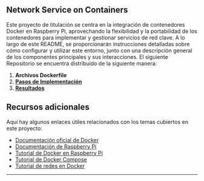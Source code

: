 ## Network Service on Containers

Este proyecto de titulación se centra en la integración de contenedores Docker en Raspberry Pi, aprovechando la flexibilidad y la portabilidad de los contenedores para implementar y gestionar servicios de red clave. A lo largo de este README, se proporcionarán instrucciones detalladas sobre cómo configurar y utilizar este entorno, junto con una descripción general de los componentes principales y sus interacciones.
El siguiente Repositorio se encuentra distribuido de la siguiente manera:
1. **Archivos Dockerfile**
2. **[Pasos de Implementación](https://github.com/AndresYE/Network_Service_on_Containers/tree/c57dc9419140f810784b49d429a3cee276f2d901/Implementation_steps#readme)**
3. **[Resultados](https://github.com/AndresYE/Network_Service_on_Containers/tree/7f742b5858a7064360b0dd769658c336b5454f64/Resultados)**

## Recursos adicionales

Aquí hay algunos enlaces útiles relacionados con los temas cubiertos en este proyecto:

- [Documentación oficial de Docker](https://docs.docker.com)
- [Documentación de Raspberry Pi](https://www.raspberrypi.org/documentation/)
- [Tutorial de Docker en Raspberry Pi](https://www.docker.com/blog/happy-pi-day-docker-raspberry-pi/)
- [Tutorial de Docker Compose](https://docs.docker.com/compose/gettingstarted/)
- [Tutorial de redes en Docker](https://docs.docker.com/network/)


---
